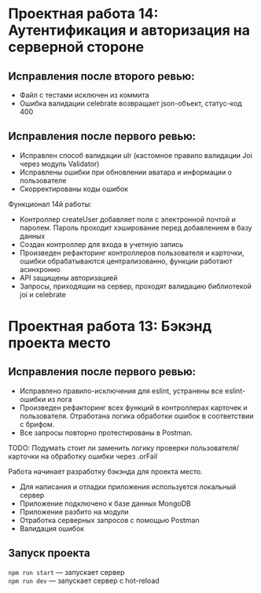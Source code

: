 # Проектная работа 14: Аутентификация и авторизация на серверной стороне

## Исправления после второго ревью:
* Файл с тестами исключен из коммита
* Ошибка валидации celebrate возвращает json-объект, статус-код 400

## Исправления после первого ревью:
* Исправлен способ валидации ulr (кастомное правило валидации Joi через модуль Validator)
* Исправлены ошибки при обновлении аватара и информации о пользователе
* Скорректированы коды ошибок

Функционал 14й работы:
* Контроллер createUser добавляет поля с электронной почтой и паролем. Пароль проходит хэширование перед добавлением в базу данных
* Создан контроллер для входа в учетную запись
* Произведен рефакторинг контроллеров пользователя и карточки, ошибки обрабатываются централизованно, функции работают асинхронно
* API защищены авторизацией
* Запросы, приходящии на сервер, проходят валидацию библиотекой joi и celebrate


# Проектная работа 13: Бэкэнд проекта место

## Исправления после первого ревью:
* Исправлено правило-исключения для eslint, устранены все eslint-ошибки из лога
* Произведен рефакторинг всех функций в контроллерах карточек и пользователя. Отработана логика обработки ошибок в соответствии с брифом.
* Все запросы повторно протестированы в Postman. 

TODO: Подумать стоит ли заменить логику проверки пользователя/карточки на обработку ошибки через .orFail



Работа начинает разработку бэкэнда для проекта место.
* Для написания и отладки приложения используется локальный сервер
* Приложение подключено к базе данных MongoDB
* Приложение разбито на модули
* Отработка серверных запросов с помощью Postman
* Валидация ошибок 


## Запуск проекта

`npm run start` — запускает сервер   
`npm run dev` — запускает сервер с hot-reload
